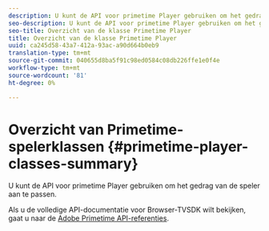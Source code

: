 ```yaml
---
description: U kunt de API voor primetime Player gebruiken om het gedrag van de speler aan te passen.
seo-description: U kunt de API voor primetime Player gebruiken om het gedrag van de speler aan te passen.
seo-title: Overzicht van de klasse Primetime Player
title: Overzicht van de klasse Primetime Player
uuid: ca245d58-43a7-412a-93ac-a90d664b0eb9
translation-type: tm+mt
source-git-commit: 040655d8ba5f91c98ed0584c08db226ffe1e0f4e
workflow-type: tm+mt
source-wordcount: '81'
ht-degree: 0%

---
```



# Overzicht van Primetime-spelerklassen {#primetime-player-classes-summary}

U kunt de API voor primetime Player gebruiken om het gedrag van de speler aan te passen.

Als u de volledige API-documentatie voor Browser-TVSDK wilt bekijken, gaat u naar de [Adobe Primetime API-referenties](https://help.adobe.com/en_US/primetime/api/index.html#api-Adobe_Primetime_API_References).
